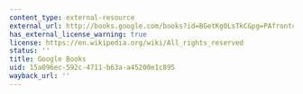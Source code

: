 ```yaml
---
content_type: external-resource
external_url: http://books.google.com/books?id=BGetKg0LsTkC&pg=PAfrontcover
has_external_license_warning: true
license: https://en.wikipedia.org/wiki/All_rights_reserved
status: ''
title: Google Books
uid: 15a096ec-592c-4711-b63a-a45200e1c895
wayback_url: ''
---
```

